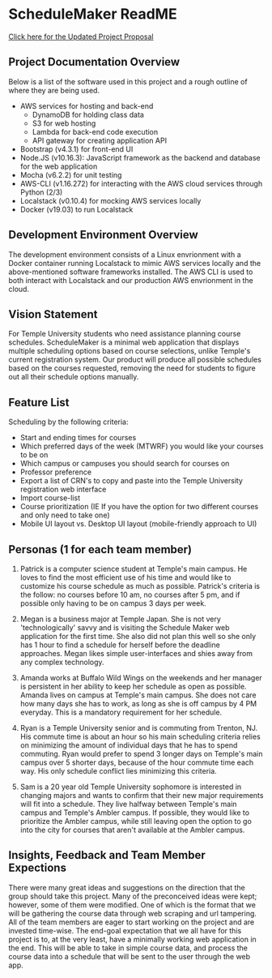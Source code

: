 # ScheduleMaker ReadME
[Click here for the Updated Project Proposal](https://github.com/3296f19temple/schedulemaker/blob/master/Proposal.md)

## Project Documentation Overview
Below is a list of the software used in this project and a rough outline of where they are being used.
- AWS services for hosting and back-end
   * DynamoDB for holding class data
   * S3 for web hosting
   * Lambda for back-end code execution
   * API gateway for creating application API
- Bootstrap (v4.3.1) for front-end UI
- Node.JS (v10.16.3): JavaScript framework as the backend and database for the web application
- Mocha (v6.2.2) for unit testing
- AWS-CLI (v1.16.272) for interacting with the AWS cloud services through Python (2/3)
- Localstack (v0.10.4) for mocking AWS services locally
- Docker (v19.03) to run Localstack

## Development Environment Overview
The development environment consists of a Linux envrionment with a Docker container running Localstack to mimic AWS services locally and the above-mentioned software frameworks installed. The AWS CLI is used to both interact with Localstack and our production AWS envrionment in the cloud.

## Vision Statement
For Temple University students who need assistance planning course schedules. ScheduleMaker is a minimal web application that displays multiple scheduling options based on course selections, unlike Temple's current registration system. Our product will produce all possible schedules based on the courses requested, removing the need for students to figure out all their schedule options manually.

## Feature List
Scheduling by the following criteria:
- Start and ending times for courses
- Which preferred days of the week (MTWRF) you would like your courses to be on
- Which campus or campuses you should search for courses on
- Professor preference
- Export a list of CRN's to copy and paste into the Temple University registration web interface
- Import course-list
- Course prioritization (IE If you have the option for two different courses and only need to take one)
- Mobile UI layout vs. Desktop UI layout (mobile-friendly approach to UI)

## Personas (1 for each team member)
1. Patrick is a computer science student at Temple's main campus. He loves to find the most efficient use of his time and would like to customize his course schedule as much as possible. Patrick's criteria is the follow: no courses before 10 am, no courses after 5 pm, and if possible only having to be on campus 3 days per week.

2. Megan is a business major at Temple Japan. She is not very 'technologically' savvy and is visiting the Schedule Maker web application for the first time. She also did not plan this well so she only has 1 hour to find a schedule for herself before the deadline approaches. Megan likes simple user-interfaces and shies away from any complex technology.

3. Amanda works at Buffalo Wild Wings on the weekends and her manager is persistent in her ability to keep her schedule as open as possible. Amanda lives on campus at Temple's main campus. She does not care how many days she has to work, as long as she is off campus by 4 PM everyday. This is a mandatory requirement for her schedule.

4. Ryan is a Temple University senior and is commuting from Trenton, NJ. His commute time is about an hour so his main scheduling criteria relies on minimizing the amount of individual days that he has to spend commuting. Ryan would prefer to spend 3 longer days on Temple's main campus over 5 shorter days, because of the hour commute time each way. His only schedule conflict lies minimizing this criteria.

5. Sam is a 20 year old Temple University sophomore is interested in changing majors and wants to confirm that their new major requirements will fit into a schedule. They live halfway between Temple's main campus and Temple's Ambler campus. If possible, they would like to prioritize the Ambler campus, while still leaving open the option to go into the city for courses that aren't available at the Ambler campus.

## Insights, Feedback and Team Member Expections
There were many great ideas and suggestions on the direction that the group should take this project. Many of the preconceived ideas were kept; however, some of them were modified. One of which is the format that we will be gathering the course data through web scraping and url tampering. All of the team members are eager to start working on the project and are invested time-wise. The end-goal expectation that we all have for this project is to, at the very least, have a minimally working web application in the end. This will be able to take in simple course data, and process the course data into a schedule that will be sent to the user through the web app.
